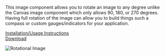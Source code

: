 This image component allows you to rotate an image to any degree unlike the Canvas image component which only allows 90, 180, or 270 degrees. Having full rotation of the image can allow you to build things such a compass or custom gauges/indicators for your application.

[Installation/Usage Instructions](https://github.com/rwilson504/PCFControls/blob/master/RotationalImage/README.md)  
[Download](https://github.com/rwilson504/PCFControls/releases/latest/download/RotationalImageComponent_managed.zip)

![Rotational Image](https://github.com/rwilson504/PCFControls/blob/master/RotationalImage/images/RotationalImage.gif?raw=true)

